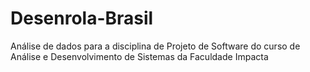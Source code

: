 # Desenrola-Brasil
Análise de dados para a disciplina de Projeto de Software do curso de Análise e Desenvolvimento de Sistemas da Faculdade Impacta
